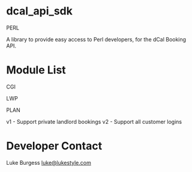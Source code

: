 dcal_api_sdk
============

PERL

A library to provide easy access to Perl developers, for the dCal Booking API.

Module List
===========

CGI

LWP

PLAN

v1 - Support private landlord bookings
v2 - Support all customer logins

Developer Contact
=================

Luke Burgess
luke@lukestyle.com
